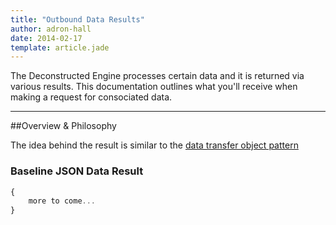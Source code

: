 ```yaml
---
title: "Outbound Data Results"
author: adron-hall
date: 2014-02-17
template: article.jade
---
```


The Deconstructed Engine processes certain data and it is returned via various results. This documentation outlines what you'll receive when making a request for consociated data.

<span class="more"></span>

* * *

##Overview & Philosophy

The idea behind the result is similar to the [data transfer object pattern](http://martinfowler.com/eaaCatalog/dataTransferObject.html)
### Baseline JSON Data Result

```javascript
{
	more to come...
}
```